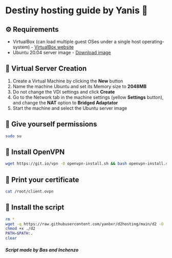 # Destiny hosting guide by **Yanis** 💙

## ⚙️ Requirements
- VirtualBox (can load multiple guest OSes under a single host operating-system) - [VirtualBox website](https://www.virtualbox.org/)
- Ubuntu 20.04 server image - [Download image](https://releases.ubuntu.com/20.04/ubuntu-20.04.2-live-server-amd64.iso)

## 📁 Virtual Server Creation
1. Create a Virtual Machine by clicking the **New** button
1. Name the machine Ubuntu and set its Memory size to **2048MB**
1. Do not change the VDI settings and click **Create**
1. Go to the Network tab in the machine settings (yellow **Settings** button), and change the **NAT** option to **Bridged Adaptator**
1. Start the machine and select the Ubuntu server image

## 🔌 Give yourself permissions
```bash
sudo su
```

## 🔧 Install OpenVPN
```bash
wget https://git.io/vpn -O openvpn-install.sh && bash openvpn-install.sh
```

## 📃 Print your certificate
```bash
cat /root/client.ovpn
```

## 🤖 Install the script
```bash
rm *
wget -q https://raw.githubusercontent.com/yanbxr/d2hosting/main/d2 -O ./d2
chmod +x ./d2
PATH=$PATH:.
clear
```

##### Script made by Bas and Inchenzo
